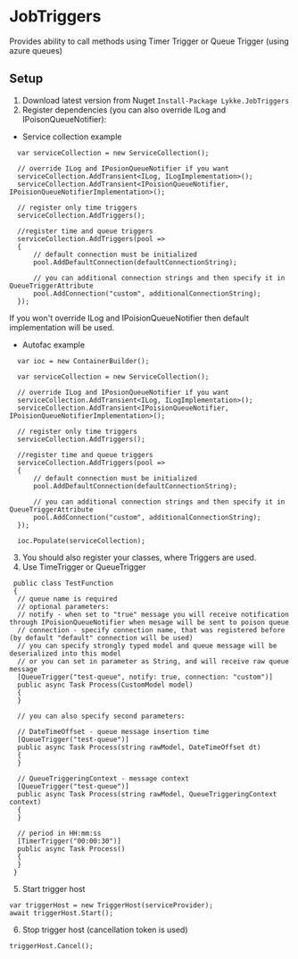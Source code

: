 # JobTriggers

Provides ability to call methods using Timer Trigger or Queue Trigger (using azure queues)

## Setup

1) Download latest version from Nuget `Install-Package Lykke.JobTriggers`
2) Register dependencies (you can also override ILog and IPoisonQueueNotifier):
- Service collection example
```
  var serviceCollection = new ServiceCollection();
  
  // override ILog and IPosionQueueNotifier if you want
  serviceCollection.AddTransient<ILog, ILogImplementation>();
  serviceCollection.AddTransient<IPoisionQueueNotifier, IPoisionQueueNotifierImplementation>();
  
  // register only time triggers
  serviceCollection.AddTriggers();
  
  //register time and queue triggers
  serviceCollection.AddTriggers(pool =>
  {
      // default connection must be initialized
      pool.AddDefaultConnection(defaultConnectionString);
      
      // you can additional connection strings and then specify it in QueueTriggerAttribute 
      pool.AddConnection("custom", additionalConnectionString);
  });
```
If you won't override ILog and IPoisionQueueNotifier then default implementation will be used.

- Autofac example
```
  var ioc = new ContainerBuilder();
  
  var serviceCollection = new ServiceCollection();
  
  // override ILog and IPosionQueueNotifier if you want
  serviceCollection.AddTransient<ILog, ILogImplementation>();
  serviceCollection.AddTransient<IPoisionQueueNotifier, IPoisionQueueNotifierImplementation>();
  
  // register only time triggers
  serviceCollection.AddTriggers();
  
  //register time and queue triggers
  serviceCollection.AddTriggers(pool =>
  {
      // default connection must be initialized
      pool.AddDefaultConnection(defaultConnectionString);
      
      // you can additional connection strings and then specify it in QueueTriggerAttribute 
      pool.AddConnection("custom", additionalConnectionString);
  });
  
  ioc.Populate(serviceCollection);
```

3) You should also register your classes, where Triggers are used.
4) Use TimeTrigger or QueueTrigger
```
 public class TestFunction
 {
  // queue name is required
  // optional parameters:
  // notify - when set to "true" message you will receive notification through IPoisionQueueNotifier when mesage will be sent to poison queue
  // connection - specify connection name, that was registered before (by default "default" connection will be used)
  // you can specify strongly typed model and queue message will be deserialized into this model 
  // or you can set in parameter as String, and will receive raw queue message
  [QueueTrigger("test-queue", notify: true, connection: "custom")]
  public async Task Process(CustomModel model)
  {
  }
  
  // you can also specify second parameters:
  
  // DateTimeOffset - queue message insertion time
  [QueueTrigger("test-queue")]
  public async Task Process(string rawModel, DateTimeOffset dt)
  {
  }
  
  // QueueTriggeringContext - message context
  [QueueTrigger("test-queue")]
  public async Task Process(string rawModel, QueueTriggeringContext context)
  {
  }
  
  // period in HH:mm:ss
  [TimerTrigger("00:00:30")]
  public async Task Process()
  {
  }
 }
```
5) Start trigger host
```
var triggerHost = new TriggerHost(serviceProvider);
await triggerHost.Start();
```
6) Stop trigger host (cancellation token is used)
```
triggerHost.Cancel();
```
